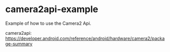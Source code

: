 # camera2api-example
Example of how to use the Camera2 Api.

camera2api: https://developer.android.com/reference/android/hardware/camera2/package-summary
